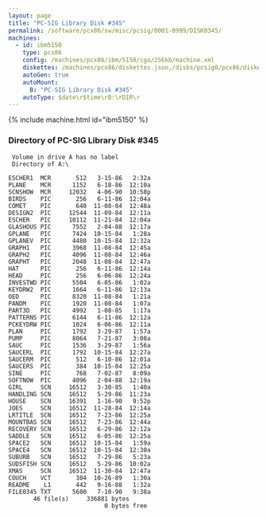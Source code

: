 ```yaml
---
layout: page
title: "PC-SIG Library Disk #345"
permalink: /software/pcx86/sw/misc/pcsig/0001-0999/DISK0345/
machines:
  - id: ibm5150
    type: pcx86
    config: /machines/pcx86/ibm/5150/cga/256kb/machine.xml
    diskettes: /machines/pcx86/diskettes.json,/disks/pcsig0/pcx86/diskettes.json
    autoGen: true
    autoMount:
      B: "PC-SIG Library Disk #345"
    autoType: $date\r$time\rB:\rDIR\r
---
```


{% include machine.html id="ibm5150" %}

### Directory of PC-SIG Library Disk #345

     Volume in drive A has no label
     Directory of A:\

    ESCHER1  MCR       512   3-15-86   2:32a
    PLANE    MCR      1152   6-18-86  12:10a
    SCNSHOW  MCR     12032   4-06-90  10:58p
    BIRDS    PIC       256   6-11-86  12:04a
    COMET    PIC       640  11-08-84  12:48a
    DESIGN2  PIC     12544  11-09-84  12:11a
    ESCHER   PIC     10112  11-21-84  12:04a
    GLASHOUS PIC      7552   2-04-88  12:17a
    GPLANE   PIC      7424  10-15-84   1:28a
    GPLANEV  PIC      4480  10-15-84  12:32a
    GRAPH1   PIC      3968  11-08-84  12:45a
    GRAPH2   PIC      4096  11-08-84  12:46a
    GRAPHT   PIC      2048  11-08-84  12:47a
    HAT      PIC       256   6-11-86  12:14a
    HEAD     PIC       256   6-06-86  12:24a
    INVESTWD PIC      5504   6-05-86   1:02a
    KEYDRW2  PIC      1664   6-11-86  12:13a
    OED      PIC      8320  11-08-84   1:21a
    PANDM    PIC      1920  11-08-84   1:07a
    PART3D   PIC      4992   1-08-85   1:17a
    PATTERNS PIC      6144   6-11-86  12:12a
    PCKEYDRW PIC      1024   6-06-86  12:11a
    PLAN     PIC      1792   3-29-87   1:57a
    PUMP     PIC      8064   7-21-87   3:08a
    SAUC     PIC      1536   3-29-87   1:56a
    SAUCERL  PIC      1792  10-15-84  12:27a
    SAUCERM  PIC       512   6-10-86  12:01a
    SAUCERS  PIC       384  10-15-84  12:25a
    SINE     PIC       768   7-02-87   8:09a
    SOFTNOW  PIC      4096   2-04-88  12:19a
    GIRL     SCN     16512   3-30-85   1:40a
    HANDLING SCN     16512   5-29-86  11:23a
    HOUSE    SCN     16391   1-16-90   9:52p
    JOES     SCN     16512  11-28-84  12:14a
    LRTITLE  SCN     16512   7-23-86  12:25a
    MOUNTBAS SCN     16512   7-23-86  12:44a
    RECOVERY SCN     16512   6-29-86  12:12a
    SADDLE   SCN     16512   6-05-86  12:25a
    SPACE2   SCN     16512  10-15-84   1:59a
    SPACE4   SCN     16512  10-15-84  12:30a
    SUBURB   SCN     16512   7-29-86   5:23a
    SUDSFISH SCN     16512   5-29-86  10:02a
    XMAS     SCN     16512  11-30-84  12:47a
    COUCH    VCT       384  10-26-89   1:30a
    README   _L1       442   9-16-88   1:32a
    FILE0345 TXT      5680   7-10-90   9:38a
           46 file(s)     336881 bytes
                               0 bytes free
